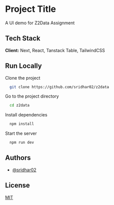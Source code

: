 
# Project Title

A UI demo for Z2Data Assignment


## Tech Stack

**Client:** Next, React, Tanstack Table, TailwindCSS
    
## Run Locally

Clone the project

```bash
  git clone https://github.com/sridhar02/z2data
```

Go to the project directory

```bash
  cd z2data
```

Install dependencies

```bash
  npm install
```

Start the server

```bash
  npm run dev
```

## Authors

- [@sridhar02](https://www.github.com/sridhar02)


## License

[MIT](https://choosealicense.com/licenses/mit/)

